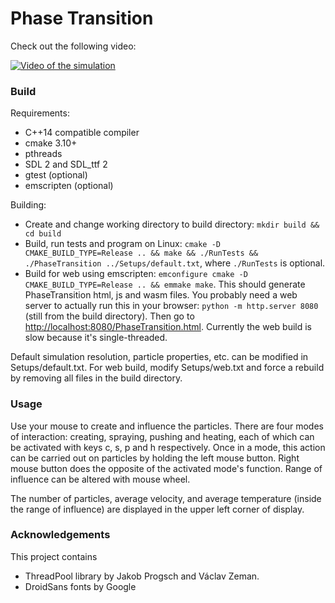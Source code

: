 # Phase Transition

Check out the following video:

[![Video of the simulation](https://img.youtube.com/vi/SFf3pcE08NM/0.jpg)](https://youtu.be/SFf3pcE08NM)

### Build

Requirements:

* C++14 compatible compiler
* cmake 3.10+
* pthreads
* SDL 2 and SDL_ttf 2
* gtest (optional)
* emscripten (optional)

Building:

* Create and change working directory to build directory: `mkdir build && cd build`
* Build, run tests and program on Linux: `cmake -D CMAKE_BUILD_TYPE=Release .. && make && ./RunTests && ./PhaseTransition ../Setups/default.txt`,
where `./RunTests` is optional.
* Build for web using emscripten: `emconfigure cmake -D CMAKE_BUILD_TYPE=Release .. && emmake make`. This should generate PhaseTransition html, js and wasm files. You probably need a web server to actually run this in your browser: `python -m http.server 8080` (still from the build directory). Then go to <http://localhost:8080/PhaseTransition.html>. Currently the web build is slow because it's single-threaded.

Default simulation resolution, particle properties, etc. can be modified in Setups/default.txt. For web build, modify Setups/web.txt and force a rebuild by removing all files in the build directory.

### Usage

Use your mouse to create and influence the particles. There are four modes of interaction: creating, spraying, pushing and heating, each of which can be activated with keys c, s, p and h respectively.
Once in a mode, this action can be carried out on particles by holding the left mouse button.
Right mouse button does the opposite of the activated mode's function. Range of influence can be altered with mouse wheel.

The number of particles, average velocity, and average temperature (inside the range of influence) are displayed in the upper left corner of display.

### Acknowledgements

This project contains
* ThreadPool library by Jakob Progsch and Václav Zeman.
* DroidSans fonts by Google

